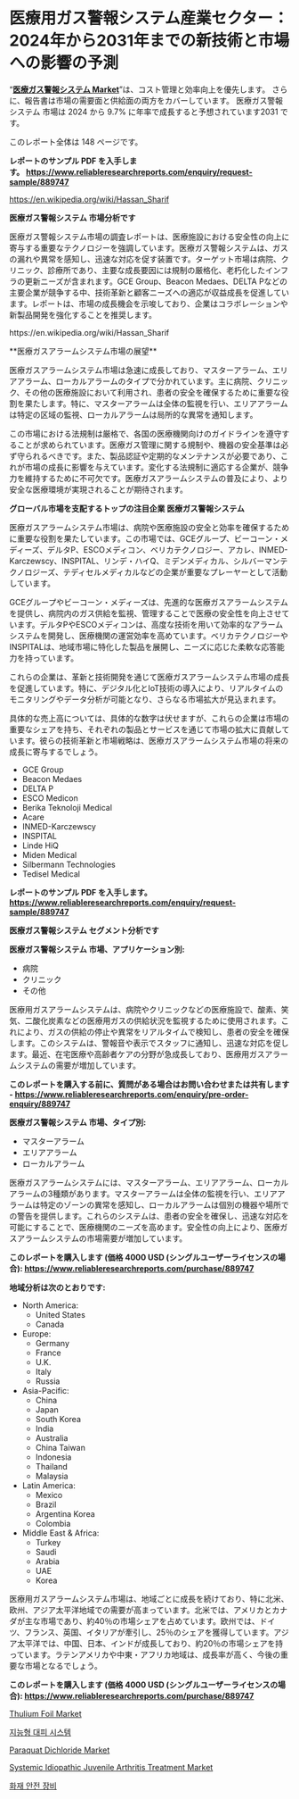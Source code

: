 <p><h1>医療用ガス警報システム産業セクター：2024年から2031年までの新技術と市場への影響の予測</h1></p><p>&ldquo;<strong><a href="https://www.reliableresearchreports.com/medical-gas-alarm-system-r889747">医療ガス警報システム Market</a></strong>&rdquo;は、コスト管理と効率向上を優先します。 さらに、報告書は市場の需要面と供給面の両方をカバーしています。 医療ガス警報システム 市場は 2024 から 9.7% に年率で成長すると予想されています2031 です。</p>
<p>このレポート全体は 148 ページです。</p>
<p><strong>レポートのサンプル PDF を入手します。&nbsp;<a href="https://www.reliableresearchreports.com/enquiry/request-sample/889747">https://www.reliableresearchreports.com/enquiry/request-sample/889747</a></strong></p>
<p><a href="https://en.wikipedia.org/wiki/Hassan_Sharif">https://en.wikipedia.org/wiki/Hassan_Sharif</a></p>
<p><strong>医療ガス警報システム 市場分析です</strong></p>
<p><p>医療ガス警報システム市場の調査レポートは、医療施設における安全性の向上に寄与する重要なテクノロジーを強調しています。医療ガス警報システムは、ガスの漏れや異常を感知し、迅速な対応を促す装置です。ターゲット市場は病院、クリニック、診療所であり、主要な成長要因には規制の厳格化、老朽化したインフラの更新ニーズが含まれます。GCE Group、Beacon Medaes、DELTA Pなどの主要企業が競争する中、技術革新と顧客ニーズへの適応が収益成長を促進しています。レポートは、市場の成長機会を示唆しており、企業はコラボレーションや新製品開発を強化することを推奨します。</p></p>
<p>https://en.wikipedia.org/wiki/Hassan_Sharif</p>
<p><p>**医療ガスアラームシステム市場の展望**</p><p>医療ガスアラームシステム市場は急速に成長しており、マスターアラーム、エリアアラーム、ローカルアラームのタイプで分かれています。主に病院、クリニック、その他の医療施設において利用され、患者の安全を確保するために重要な役割を果たします。特に、マスターアラームは全体の監視を行い、エリアアラームは特定の区域の監視、ローカルアラームは局所的な異常を通知します。</p><p>この市場における法規制は厳格で、各国の医療機関向けのガイドラインを遵守することが求められています。医療ガス管理に関する規制や、機器の安全基準は必ず守られるべきです。また、製品認証や定期的なメンテナンスが必要であり、これが市場の成長に影響を与えています。変化する法規制に適応する企業が、競争力を維持するために不可欠です。医療ガスアラームシステムの普及により、より安全な医療環境が実現されることが期待されます。</p></p>
<p><strong>グローバル市場を支配するトップの注目企業 医療ガス警報システム</strong></p>
<p><p>医療ガスアラームシステム市場は、病院や医療施設の安全と効率を確保するために重要な役割を果たしています。この市場では、GCEグループ、ビーコーン・メディーズ、デルタP、ESCOメディコン、ベリカテクノロジー、アカレ、INMED-Karczewscy、INSPITAL、リンデ・ハイQ、ミデンメディカル、シルバーマンテクノロジーズ、テディセルメディカルなどの企業が重要なプレーヤーとして活動しています。</p><p>GCEグループやビーコーン・メディーズは、先進的な医療ガスアラームシステムを提供し、病院内のガス供給を監視、管理することで医療の安全性を向上させています。デルタPやESCOメディコンは、高度な技術を用いて効率的なアラームシステムを開発し、医療機関の運営効率を高めています。ベリカテクノロジーやINSPITALは、地域市場に特化した製品を展開し、ニーズに応じた柔軟な応答能力を持っています。</p><p>これらの企業は、革新と技術開発を通じて医療ガスアラームシステム市場の成長を促進しています。特に、デジタル化とIoT技術の導入により、リアルタイムのモニタリングやデータ分析が可能となり、さらなる市場拡大が見込まれます。</p><p>具体的な売上高については、具体的な数字は伏せますが、これらの企業は市場の重要なシェアを持ち、それぞれの製品とサービスを通じて市場の拡大に貢献しています。彼らの技術革新と市場戦略は、医療ガスアラームシステム市場の将来の成長に寄与するでしょう。</p></p>
<p><ul><li>GCE Group</li><li>Beacon Medaes</li><li>DELTA P</li><li>ESCO Medicon</li><li>Berika Teknoloji Medical</li><li>Acare</li><li>INMED-Karczewscy</li><li>INSPITAL</li><li>Linde HiQ</li><li>Miden Medical</li><li>Silbermann Technologies</li><li>Tedisel Medical</li></ul></p>
<p><strong>レポートのサンプル PDF を入手します。 <a href="https://www.reliableresearchreports.com/enquiry/request-sample/889747">https://www.reliableresearchreports.com/enquiry/request-sample/889747</a></strong></p>
<p><strong>医療ガス警報システム セグメント分析です</strong></p>
<p><strong>医療ガス警報システム 市場、アプリケーション別:</strong></p>
<p><ul><li>病院</li><li>クリニック</li><li>その他</li></ul></p>
<p><p>医療用ガスアラームシステムは、病院やクリニックなどの医療施設で、酸素、笑気、二酸化炭素などの医療用ガスの供給状況を監視するために使用されます。これにより、ガスの供給の停止や異常をリアルタイムで検知し、患者の安全を確保します。このシステムは、警報音や表示でスタッフに通知し、迅速な対応を促します。最近、在宅医療や高齢者ケアの分野が急成長しており、医療用ガスアラームシステムの需要が増加しています。</p></p>
<p><strong>このレポートを購入する前に、質問がある場合はお問い合わせまたは共有します - <a href="https://www.reliableresearchreports.com/enquiry/pre-order-enquiry/889747">https://www.reliableresearchreports.com/enquiry/pre-order-enquiry/889747</a></strong></p>
<p><strong>医療ガス警報システム 市場、タイプ別:</strong></p>
<p><ul><li>マスターアラーム</li><li>エリアアラーム</li><li>ローカルアラーム</li></ul></p>
<p><p>医療ガスアラームシステムには、マスターアラーム、エリアアラーム、ローカルアラームの3種類があります。マスターアラームは全体の監視を行い、エリアアラームは特定のゾーンの異常を感知し、ローカルアラームは個別の機器や場所での警告を提供します。これらのシステムは、患者の安全を確保し、迅速な対応を可能にすることで、医療機関のニーズを高めます。安全性の向上により、医療ガスアラームシステムの市場需要が増加しています。</p></p>
<p><strong>このレポートを購入します (価格 4000 USD (シングルユーザーライセンスの場合): <a href="https://www.reliableresearchreports.com/purchase/889747">https://www.reliableresearchreports.com/purchase/889747</a></strong></p>
<p><strong>地域分析は次のとおりです:</strong></p>
<p><ul>
    <li>
        North America:
        <ul>
            <li>United States</li>
            <li>Canada</li>
        </ul>
    </li>
    <li>
        Europe:
        <ul>
            <li>Germany</li>
            <li>France</li>
            <li>U.K.</li>
            <li>Italy</li>
            <li>Russia</li>
        </ul>
    </li>
    <li>
        Asia-Pacific:
        <ul>
            <li>China</li>
            <li>Japan</li>
            <li>South Korea</li>
            <li>India</li>
            <li>Australia</li>
            <li>China Taiwan</li>
            <li>Indonesia</li>
            <li>Thailand</li>
            <li>Malaysia</li>
        </ul>
    </li>
    <li>
        Latin America:
        <ul>
            <li>Mexico</li>
            <li>Brazil</li>
            <li>Argentina Korea</li>
            <li>Colombia</li>
        </ul>
    </li>
    <li>
        Middle East & Africa:
        <ul>
            <li>Turkey</li>
            <li>Saudi</li>
            <li>Arabia</li>
            <li>UAE</li>
            <li>Korea</li>
        </ul>
    </li>
    </ul></p>
<p><p>医療用ガスアラームシステム市場は、地域ごとに成長を続けており、特に北米、欧州、アジア太平洋地域での需要が高まっています。北米では、アメリカとカナダが主な市場であり、約40％の市場シェアを占めています。欧州では、ドイツ、フランス、英国、イタリアが牽引し、25％のシェアを獲得しています。アジア太平洋では、中国、日本、インドが成長しており、約20％の市場シェアを持っています。ラテンアメリカや中東・アフリカ地域は、成長率が高く、今後の重要な市場となるでしょう。</p></p>
<p><strong>このレポートを購入します (価格 4000 USD (シングルユーザーライセンスの場合): <a href="https://www.reliableresearchreports.com/purchase/889747">https://www.reliableresearchreports.com/purchase/889747</a></strong></p>
<p><p><a href="https://medium.com/@paulmcglynn6456/insights-into-the-thulium-foil-market-size-which-is-expanding-with-a-14-2-cagr-from-2024-2031-7331c47b48fc">Thulium Foil Market</a></p><p><a href="https://medium.com/@trevorkruvalis5678/2024%EB%85%84%EB%B6%80%ED%84%B0-2031%EB%85%84%EA%B9%8C%EC%A7%80%EC%9D%98-%EA%B8%80%EB%A1%9C%EB%B2%8C-%EC%A7%80%EB%8A%A5%ED%98%95-%EB%8C%80%ED%94%BC-%EC%8B%9C%EC%8A%A4%ED%85%9C-%EC%8B%9C%EC%9E%A5-%EA%B8%B0%ED%9A%8C%EC%99%80-%EC%A0%84%EB%A7%9D-6480a688cdf0">지능형 대피 시스템</a></p><p><a href="https://www.linkedin.com/pulse/strategic-roadmap-success-global-paraquat-dichloride-market-yuv9c?trackingId=6Je8XPTeRreqHzr0JGMx4A%3D%3D">Paraquat Dichloride Market</a></p><p><a href="https://issuu.com/reportprime-2/docs/systemic-idiopathic-juvenile-arthri_5029212fc4ed58">Systemic Idiopathic Juvenile Arthritis Treatment Market</a></p><p><a href="https://medium.com/@samiahussain82/%ED%99%94%EC%9E%AC-%EC%95%88%EC%A0%84-%EC%9E%A5%EB%B9%84-%EC%8B%9C%EC%9E%A5%EC%9D%80-%EC%96%B4%EB%96%BB%EA%B2%8C-%EB%B0%9C%EC%A0%84%ED%95%A0%EA%B9%8C%EC%9A%94-2024%EB%85%84%EB%B6%80%ED%84%B0-2031%EB%85%84%EA%B9%8C%EC%A7%80%EC%9D%98-%EC%8B%9C%EC%9E%A5-%EC%84%B1%EC%9E%A5-%EB%B6%84%EC%84%9D-252be2846817">화재 안전 장비</a></p></p>